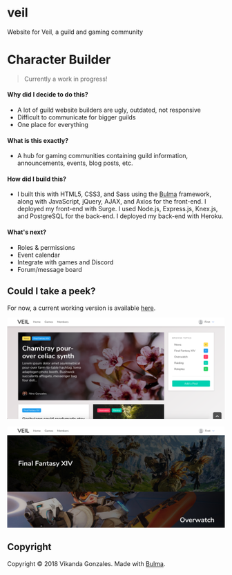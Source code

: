 # veil
Website for Veil, a guild and gaming community

# Character Builder

>Currently a work in progress!

#### Why did I decide to do this?
- A lot of guild website builders are ugly, outdated, not responsive
- Difficult to communicate for bigger guilds
- One place for everything


#### What is this exactly?
- A hub for gaming communities containing guild information, announcements, events, blog posts, etc.


#### How did I build this?
- I built this with HTML5, CSS3, and Sass using the [Bulma](http://bulma.io) framework, along with JavaScript, jQuery, AJAX, and Axios for the front-end. I deployed my front-end with Surge. I used Node.js, Express.js, Knex.js, and PostgreSQL for the back-end. I deployed my back-end with Heroku.

#### What's next?
- Roles & permissions
- Event calendar
- Integrate with games and Discord
- Forum/message board

## Could I take a peek?

For now, a current working version is available [here](http://veil.surge.sh).

![Home Page](screenshot1.png)

![Games Page](screenshot2.png)

## Copyright

Copyright &copy; 2018 Vikanda Gonzales. Made with [Bulma](http://bulma.io).
